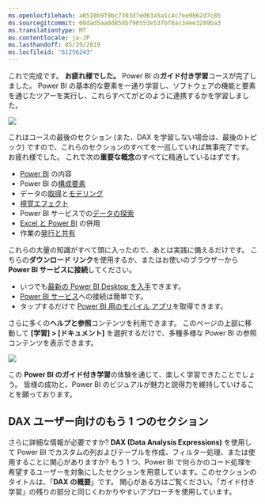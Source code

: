 ```yaml
---
ms.openlocfilehash: a0510b9f9bc7303d7ed63a5a1c4c7ee9862d7c85
ms.sourcegitcommit: 60dad5aa0d85db790553e537bf8ac34ee3289ba3
ms.translationtype: MT
ms.contentlocale: ja-JP
ms.lasthandoff: 05/29/2019
ms.locfileid: "61256243"
---
```

これで完成です。 **お疲れ様でした。** Power BI の**ガイド付き学習**コースが完了しました。 Power BI の基本的な要素を一通り学習し、ソフトウェアの機能と要素を通じたツアーを実行し、これらすべてがどのように連携するかを学習しました。

![](media/6-5-guided-learning-completion/c0a0_2.png)

これはコースの最後のセクション (また、DAX を学習しない場合は、最後のトピック) ですので、これらのセクションのすべてを一巡していれば無事完了です。 お疲れ様でした。 これで次の**重要な概念**のすべてに精通しているはずです。

* [Power BI](../gettingstarted.yml?tutorial-step=1) の内容
* Power BI の[構成要素](../gettingstarted.yml?tutorial-step=3)
* データの[取得](../gettingdata.yml?tutorial-step=3)と[モデリング](../modeling.yml?tutorial-step=1)
* [視覚エフェクト](../visualizations.yml?tutorial-step=1)
* Power BI サービスでの[データの探索](../exploringdata.yml?tutorial-step=1)
* [Excel と Power BI](../powerbiandexcel.yml?tutorial-step=1) の併用
* 作業の[発行と共有](../publishingandsharing.yml?tutorial-step=1)

これらの大量の知識がすべて頭に入ったので、あとは実践に備えるだけです。 こちらの**ダウンロード リンク**を使用するか、またはお使いのブラウザーから **Power BI サービスに接続**してください。

* いつでも[最新の Power BI Desktop を入手](https://powerbi.microsoft.com/desktop)できます。
* [Power BI サービス](https://powerbi.microsoft.com/)への接続は簡単です。
* タップするだけで [Power BI 用のモバイル アプリ](https://powerbi.microsoft.com/mobile/)を取得できます。

さらに多くの**ヘルプと参照**コンテンツを利用できます。 このページの上部に移動して **[学習] > [ドキュメント]** を選択するだけで、多種多様な Power BI の参照コンテンツを表示できます。

![](media/6-5-guided-learning-completion/6-5_1.png)

この **Power BI のガイド付き学習**の体験を通じて、楽しく学習できたことでしょう。 皆様の成功と、Power BI のビジュアルが魅力と説得力を維持していけることを願っております。

## <a name="one-more-section-for-dax-users"></a>DAX ユーザー向けのもう 1 つのセクション
さらに詳細な情報が必要ですか? **DAX (Data Analysis Expressions)** を使用して Power BI でカスタムの列およびテーブルを作成、フィルター処理、または使用することに関心がありますか? もう 1 つ、Power BI で何らかのコード処理を希望するユーザーを対象にしたセクションを用意しています。このセクションのタイトルは、「**DAX の概要**」です。 関心がある方はご覧ください。「ガイド付き学習」の残りの部分と同じくわかりやすいアプローチを使用しています。

